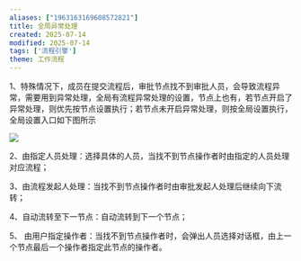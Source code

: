 ```yaml
---
aliases: ["1963163169608572821"]
title: 全局异常处理
created: 2025-07-14
modified: 2025-07-14
tags: ['流程引擎']
theme: 工作流程
---
```


1、特殊情况下，成员在提交流程后，审批节点找不到审批人员，会导致流程异常，需要用到异常处理，全局有流程异常处理的设置，节点上也有，若节点开启了异常处理，则优先按节点设置执行；若节点未开启异常处理，则按全局设置执行，全局设置入口如下图所示

![](a653b8612a950c0b5b709a9be6186243.jpg)

2、由指定人员处理：选择具体的人员，当找不到节点操作者时由指定的人员处理对应流程；

3、由流程发起人处理：当找不到节点操作者时由审批发起人处理后继续向下流转；

4、自动流转至下一节点：自动流转到下一个节点；

5、 由用户指定操作者：当找不到节点操作者时，会弹出人员选择对话框，由上一个节点最后一个操作者指定此节点的操作者。